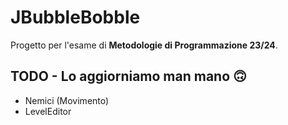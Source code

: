 
# JBubbleBobble

Progetto per l'esame di **Metodologie di Programmazione 23/24**.

## TODO - Lo aggiorniamo man mano 🙃

- Nemici (Movimento)
- LevelEditor
